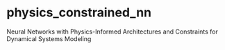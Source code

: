 # physics_constrained_nn
Neural Networks with Physics-Informed Architectures and Constraints for Dynamical Systems Modeling
